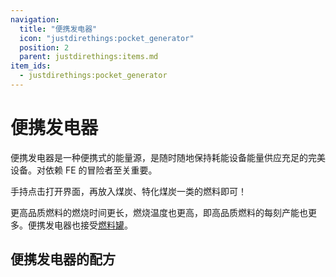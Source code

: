 ```yaml
---
navigation:
  title: "便携发电器"
  icon: "justdirethings:pocket_generator"
  position: 2
  parent: justdirethings:items.md
item_ids:
  - justdirethings:pocket_generator
---
```


# 便携发电器

便携发电器是一种便携式的能量源，是随时随地保持耗能设备能量供应充足的完美设备。对依赖 FE 的冒险者至关重要。

手持点击打开界面，再放入煤炭、特化煤炭一类的燃料即可！

更高品质燃料的燃烧时间更长，燃烧温度也更高，即高品质燃料的每刻产能也更多。便携发电器也接受[燃料罐](./item_fuel_canister.md)。

## 便携发电器的配方



<Recipe id="justdirethings:pocket_generator" />

